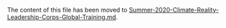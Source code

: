 The content of this file has been moved to [Summer-2020-Climate-Reality-Leadership-Corps-Global-Training.md](Summer-2020-Climate-Reality-Leadership-Corps-Global-Training.md).
